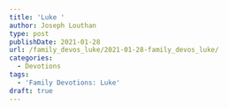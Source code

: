 ```yaml
---
title: 'Luke '
author: Joseph Louthan
type: post
publishDate: 2021-01-28
url: /family_devos_luke/2021-01-28-family_devos_luke/
categories:
  - Devotions
tags:
  - 'Family Devotions: Luke'
draft: true
---
```

